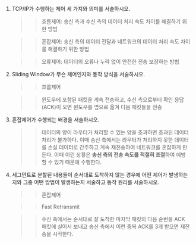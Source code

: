 1. TCP/IP가 수행하는 제어 세 가지와 의미를 서술하시오.<br>
    
    >> 흐름제어: 송신 측과 수신 측의 데이터 처리 속도 차이를 해결하기 위한 방법 <br>
    
    >> 혼잡제어: 송신 측의 데이터 전달과 네트워크의 데이터 처리 속도 차이를 해결하기 위한 방법 <br>
    
    >> 오류제어: 데이터의 오류나 누락 없이 안전한 전송 보장하는 방법 <br>
    

2. Sliding Window가 무슨 제어인지와 동작 방식을 서술하시오.<br>
    
    >> 흐름제어<br>
    
    >> 윈도우에 포함된 패킷을 계속 전송하고, 수신 측으로부터 확인 응답(ACK)이 오면 윈도우를 옆으로 옮겨 다음 패킷들을 전송<br>
    

3. 혼잡제어가 수행되는 배경을 서술하시오.<br>
    
    >> 데이터의 양이 라우터가 처리할 수 있는 양을 초과하면 초과된 데이터 처리가 불가하다. 이때 송신 측에서는 라우터가 처리하지 못한 데이터를 손실 데이터로 간주하고 계속 재전송하여 네트워크를 혼잡하게 만든다. 이때 이런 상황은 **송신 측의 전송 속도를 적절히 조절**하여 예방할 수 있기 때문에 수행한다.<br>
    
    
4. 세그먼트로 분할된 내용들이 순서대로 도착하지 않는 경우에 어떤 제어가 발생하는지와 그중 어떤 방법이 발생하는지 서술하고 동작 원리를 서술하시오.<br>
    
    >> 혼잡제어<br>
    
    >> Fast Retransmit<br>
    
    >> 수신 측에서는 순서대로 잘 도착한 마지막 패킷의 다음 순번을 ACK 패킷에 실어서 보내고 송신 측에서 이런 중복 ACK를 3개 받으면 재전송을 시작한다.<br>
  
